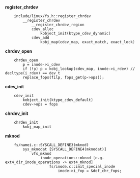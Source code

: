 **register_chrdev**

        include/linux/fs.h::register_chrdev
            __register_chrdev
                __register_chrdev_region
                cdev_alloc
                    kobject_init(ktype_cdev_dynamic)
                cdev_add
                    kobj_map(cdev_map, exact_match, exact_lock)


**chrdev_open**

        chrdev_open
            p = inode->i_cdev
            if (!p) p = kobj_lookup(cdev_map, inode->i_rdev) // decltype(i_rdev) == dev_t
            replace_fops(filp, fops_get(p->ops));


**cdev_init**

        cdev_init
            kobject_init(ktype_cdev_default)
            cdev->ops = fops


**chrdev_init**

        chrdev_init
            kobj_map_init


**mknod**

        fs/namei.c::SYSCALL_DEFINE3(mknod)
            sys_mknodat [SYSCALL_DEFINE4(mknodat)]
                vfs_mknod
                    inode_operations::mknod [e.g. ext4_dir_inode_operations -> ext4_mknod]
                        fs/inode.c::init_special_inode 
                            inode->i_fop = &def_chr_fops;
